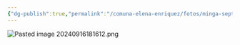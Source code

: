 ```yaml
---
{"dg-publish":true,"permalink":"/comuna-elena-enriquez/fotos/minga-septiembre-2024/","dgPassFrontmatter":true}
---
```


![Pasted image 20240916181612.png](/img/user/COMUNA%20ELENA%20ENRIQUEZ/FOTOS/Pasted%20image%2020240916181612.png)

